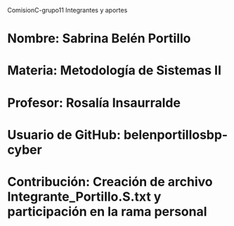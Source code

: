 ComisionC-grupo11
Integrantes y aportes


# 

# Nombre: Sabrina Belén Portillo

# Materia: Metodología de Sistemas II

# Profesor: Rosalía Insaurralde

# Usuario de GitHub: belenportillosbp-cyber

# Contribución: Creación de archivo Integrante\_Portillo.S.txt y participación en la rama personal




